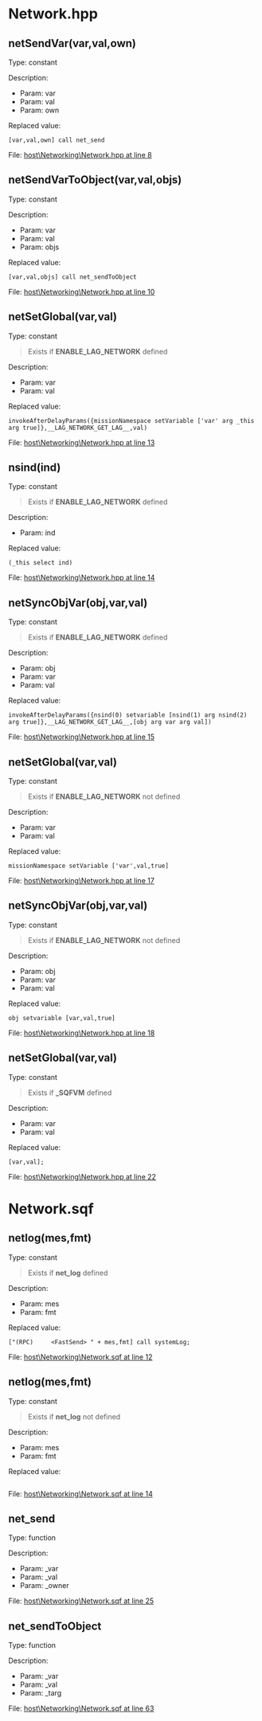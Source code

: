 # Network.hpp

## netSendVar(var,val,own)

Type: constant

Description: 
- Param: var
- Param: val
- Param: own

Replaced value:
```sqf
[var,val,own] call net_send
```
File: [host\Networking\Network.hpp at line 8](../../../Src/host/Networking/Network.hpp#L8)
## netSendVarToObject(var,val,objs)

Type: constant

Description: 
- Param: var
- Param: val
- Param: objs

Replaced value:
```sqf
[var,val,objs] call net_sendToObject
```
File: [host\Networking\Network.hpp at line 10](../../../Src/host/Networking/Network.hpp#L10)
## netSetGlobal(var,val)

Type: constant

> Exists if **ENABLE_LAG_NETWORK** defined

Description: 
- Param: var
- Param: val

Replaced value:
```sqf
invokeAfterDelayParams({missionNamespace setVariable ['var' arg _this arg true]},__LAG_NETWORK_GET_LAG__,val)
```
File: [host\Networking\Network.hpp at line 13](../../../Src/host/Networking/Network.hpp#L13)
## nsind(ind)

Type: constant

> Exists if **ENABLE_LAG_NETWORK** defined

Description: 
- Param: ind

Replaced value:
```sqf
(_this select ind)
```
File: [host\Networking\Network.hpp at line 14](../../../Src/host/Networking/Network.hpp#L14)
## netSyncObjVar(obj,var,val)

Type: constant

> Exists if **ENABLE_LAG_NETWORK** defined

Description: 
- Param: obj
- Param: var
- Param: val

Replaced value:
```sqf
invokeAfterDelayParams({nsind(0) setvariable [nsind(1) arg nsind(2) arg true]},__LAG_NETWORK_GET_LAG__,[obj arg var arg val])
```
File: [host\Networking\Network.hpp at line 15](../../../Src/host/Networking/Network.hpp#L15)
## netSetGlobal(var,val)

Type: constant

> Exists if **ENABLE_LAG_NETWORK** not defined

Description: 
- Param: var
- Param: val

Replaced value:
```sqf
missionNamespace setVariable ['var',val,true]
```
File: [host\Networking\Network.hpp at line 17](../../../Src/host/Networking/Network.hpp#L17)
## netSyncObjVar(obj,var,val)

Type: constant

> Exists if **ENABLE_LAG_NETWORK** not defined

Description: 
- Param: obj
- Param: var
- Param: val

Replaced value:
```sqf
obj setvariable [var,val,true]
```
File: [host\Networking\Network.hpp at line 18](../../../Src/host/Networking/Network.hpp#L18)
## netSetGlobal(var,val)

Type: constant

> Exists if **_SQFVM** defined

Description: 
- Param: var
- Param: val

Replaced value:
```sqf
[var,val];
```
File: [host\Networking\Network.hpp at line 22](../../../Src/host/Networking/Network.hpp#L22)
# Network.sqf

## netlog(mes,fmt)

Type: constant

> Exists if **net_log** defined

Description: 
- Param: mes
- Param: fmt

Replaced value:
```sqf
["(RPC)		<FastSend> " + mes,fmt] call systemLog;
```
File: [host\Networking\Network.sqf at line 12](../../../Src/host/Networking/Network.sqf#L12)
## netlog(mes,fmt)

Type: constant

> Exists if **net_log** not defined

Description: 
- Param: mes
- Param: fmt

Replaced value:
```sqf

```
File: [host\Networking\Network.sqf at line 14](../../../Src/host/Networking/Network.sqf#L14)
## net_send

Type: function

Description: 
- Param: _var
- Param: _val
- Param: _owner

File: [host\Networking\Network.sqf at line 25](../../../Src/host/Networking/Network.sqf#L25)
## net_sendToObject

Type: function

Description: 
- Param: _var
- Param: _val
- Param: _targ

File: [host\Networking\Network.sqf at line 63](../../../Src/host/Networking/Network.sqf#L63)
